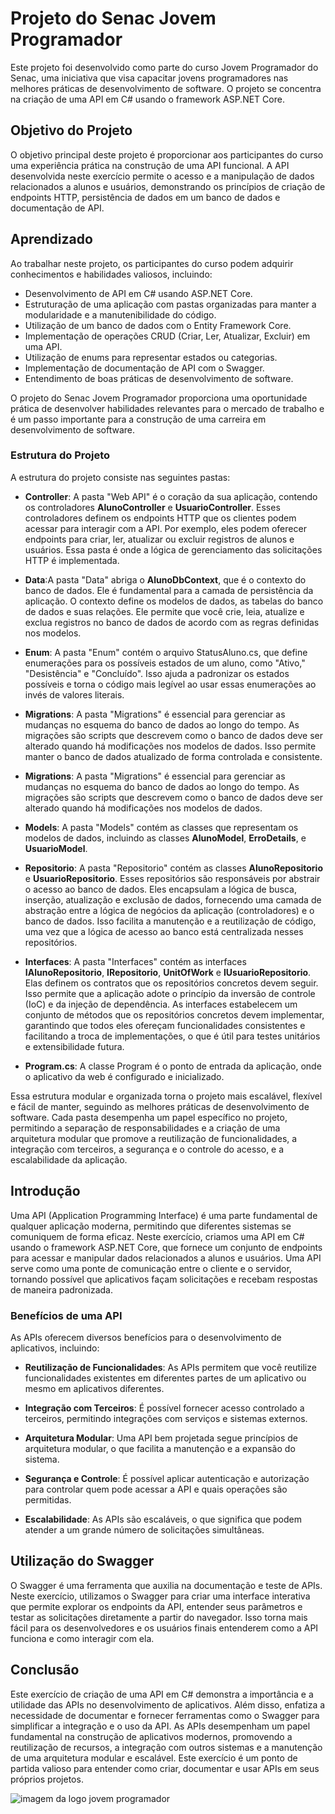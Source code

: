 # Projeto do Senac Jovem Programador
Este projeto foi desenvolvido como parte do curso Jovem Programador do Senac, uma iniciativa que visa capacitar jovens programadores nas melhores práticas de desenvolvimento de software. O projeto se concentra na criação de uma API em C# usando o framework ASP.NET Core.

## Objetivo do Projeto
O objetivo principal deste projeto é proporcionar aos participantes do curso uma experiência prática na construção de uma API funcional. A API desenvolvida neste exercício permite o acesso e a manipulação de dados relacionados a alunos e usuários, demonstrando os princípios de criação de endpoints HTTP, persistência de dados em um banco de dados e documentação de API.

## Aprendizado
Ao trabalhar neste projeto, os participantes do curso podem adquirir conhecimentos e habilidades valiosos, incluindo:

- Desenvolvimento de API em C# usando ASP.NET Core.
- Estruturação de uma aplicação com pastas organizadas para manter a modularidade e a manutenibilidade do código.
- Utilização de um banco de dados com o Entity Framework Core.
- Implementação de operações CRUD (Criar, Ler, Atualizar, Excluir) em uma API.
- Utilização de enums para representar estados ou categorias.
- Implementação de documentação de API com o Swagger.
- Entendimento de boas práticas de desenvolvimento de software.


O projeto do Senac Jovem Programador proporciona uma oportunidade prática de desenvolver habilidades relevantes para o mercado de trabalho e é um passo importante para a construção de uma carreira em desenvolvimento de software.

### Estrutura do Projeto
A estrutura do projeto consiste nas seguintes pastas:

- **Controller**: A pasta "Web API" é o coração da sua aplicação, contendo os controladores **AlunoController** e **UsuarioController**. Esses controladores definem os endpoints HTTP que os clientes podem acessar para interagir com a API. Por exemplo, eles podem oferecer endpoints para criar, ler, atualizar ou excluir registros de alunos e usuários. Essa pasta é onde a lógica de gerenciamento das solicitações HTTP é implementada.

- **Data**:A pasta "Data" abriga o **AlunoDbContext**, que é o contexto do banco de dados. Ele é fundamental para a camada de persistência da aplicação. O contexto define os modelos de dados, as tabelas do banco de dados e suas relações. Ele permite que você crie, leia, atualize e exclua registros no banco de dados de acordo com as regras definidas nos modelos.


- **Enum**: A pasta "Enum" contém o arquivo StatusAluno.cs, que define enumerações para os possíveis estados de um aluno, como "Ativo," "Desistência" e "Concluído". Isso ajuda a padronizar os estados possíveis e torna o código mais legível ao usar essas enumerações ao invés de valores literais.

- **Migrations**: A pasta "Migrations" é essencial para gerenciar as mudanças no esquema do banco de dados ao longo do tempo. As migrações são scripts que descrevem como o banco de dados deve ser alterado quando há modificações nos modelos de dados. Isso permite manter o banco de dados atualizado de forma controlada e consistente.

- **Migrations**: A pasta "Migrations" é essencial para gerenciar as mudanças no esquema do banco de dados ao longo do tempo. As migrações são scripts que descrevem como o banco de dados deve ser alterado quando há modificações nos modelos de dados.

- **Models**: A pasta "Models" contém as classes que representam os modelos de dados, incluindo as classes **AlunoModel**, **ErroDetails**, e **UsuarioModel**.

- **Repositorio**: A pasta "Repositorio" contém as classes **AlunoRepositorio** e **UsuarioRepositorio**. Esses repositórios são responsáveis por abstrair o acesso ao banco de dados. Eles encapsulam a lógica de busca, inserção, atualização e exclusão de dados, fornecendo uma camada de abstração entre a lógica de negócios da aplicação (controladores) e o banco de dados. Isso facilita a manutenção e a reutilização de código, uma vez que a lógica de acesso ao banco está centralizada nesses repositórios.

- **Interfaces**: A pasta "Interfaces" contém as interfaces **IAlunoRepositorio**,  **IRepositorio**, **UnitOfWork** e **IUsuarioRepositorio**. Elas definem os contratos que os repositórios concretos devem seguir. Isso permite que a aplicação adote o princípio da inversão de controle (IoC) e da injeção de dependência. As interfaces estabelecem um conjunto de métodos que os repositórios concretos devem implementar, garantindo que todos eles ofereçam funcionalidades consistentes e facilitando a troca de implementações, o que é útil para testes unitários e extensibilidade futura.

- **Program.cs**: A classe Program é o ponto de entrada da aplicação, onde o aplicativo da web é configurado e inicializado.

Essa estrutura modular e organizada torna o projeto mais escalável, flexível e fácil de manter, seguindo as melhores práticas de desenvolvimento de software. Cada pasta desempenha um papel específico no projeto, permitindo a separação de responsabilidades e a criação de uma arquitetura modular que promove a reutilização de funcionalidades, a integração com terceiros, a segurança e o controle do acesso, e a escalabilidade da aplicação.

## Introdução
Uma API (Application Programming Interface) é uma parte fundamental de qualquer aplicação moderna, permitindo que diferentes sistemas se comuniquem de forma eficaz. Neste exercício, criamos uma API em C# usando o framework ASP.NET Core, que fornece um conjunto de endpoints para acessar e manipular dados relacionados a alunos e usuários. Uma API serve como uma ponte de comunicação entre o cliente e o servidor, tornando possível que aplicativos façam solicitações e recebam respostas de maneira padronizada.

### Benefícios de uma API
As APIs oferecem diversos benefícios para o desenvolvimento de aplicativos, incluindo:

- **Reutilização de Funcionalidades**: As APIs permitem que você reutilize funcionalidades existentes em diferentes partes de um aplicativo ou mesmo em aplicativos diferentes.

- **Integração com Terceiros**: É possível fornecer acesso controlado a terceiros, permitindo integrações com serviços e sistemas externos.

- **Arquitetura Modular**: Uma API bem projetada segue princípios de arquitetura modular, o que facilita a manutenção e a expansão do sistema.

- **Segurança e Controle**: É possível aplicar autenticação e autorização para controlar quem pode acessar a API e quais operações são permitidas.

- **Escalabilidade**: As APIs são escaláveis, o que significa que podem atender a um grande número de solicitações simultâneas.

## Utilização do Swagger
O Swagger é uma ferramenta que auxilia na documentação e teste de APIs. Neste exercício, utilizamos o Swagger para criar uma interface interativa que permite explorar os endpoints da API, entender seus parâmetros e testar as solicitações diretamente a partir do navegador. Isso torna mais fácil para os desenvolvedores e os usuários finais entenderem como a API funciona e como interagir com ela.

## Conclusão
Este exercício de criação de uma API em C# demonstra a importância e a utilidade das APIs no desenvolvimento de aplicativos. Além disso, enfatiza a necessidade de documentar e fornecer ferramentas como o Swagger para simplificar a integração e o uso da API. As APIs desempenham um papel fundamental na construção de aplicativos modernos, promovendo a reutilização de recursos, a integração com outros sistemas e a manutenção de uma arquitetura modular e escalável. Este exercício é um ponto de partida valioso para entender como criar, documentar e usar APIs em seus próprios projetos.
 
![imagem da logo jovem programador](https://www.jovemprogramador.com.br/images/jovem_social.jpg)